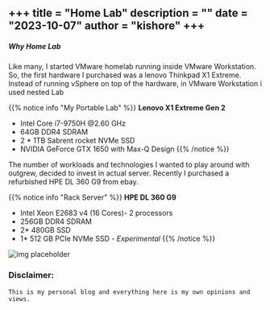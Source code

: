 +++
title = "Home Lab"
description = ""
date = "2023-10-07"
author = "kishore"
+++
---
##### Why Home Lab
Like many, I started VMware homelab running inside VMware Workstation. So, the first hardware I purchased was a lenovo Thinkpad X1 Extreme. Instead of running vSphere on top of the hardware, in VMware Workstation i used nested Lab

{{% notice info "My Portable Lab" %}}
**Lenovo X1 Extreme Gen 2**
- Intel Core i7-9750H @2.60 GHz
- 64GB DDR4 SDRAM
- 2 * 1TB Sabrent rocket NVMe SSD
- NVIDIA GeForce GTX 1650 with Max-Q Design
{{% /notice %}}


The number of workloads and technologies I wanted to play around with outgrew, decided to invest in actual server.
Recently I purchased a refurbished HPE DL 360 G9 from  ebay.

{{% notice info "Rack Server" %}}
**HPE DL 360 G9**
- Intel Xeon E2683 v4 (16 Cores)- 2 processors
- 256GB DDR4 SDRAM
- 2* 480GB SSD
- 1* 512 GB PCIe NVMe SSD - *Experimental*
{{% /notice %}}

![img placeholder](/images/Home_lab_HPE_Screen.png " ")

### Disclaimer:
```
This is my personal blog and everything here is my own opinions and views.